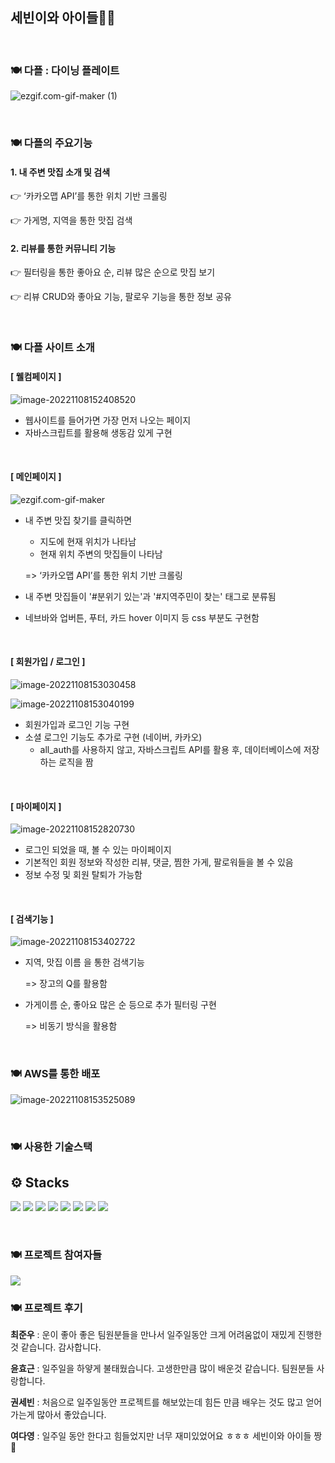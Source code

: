 ## 세빈이와 아이들🙋‍♀️

<br>

### 🍽 다플 : 다이닝 플레이트

![ezgif.com-gif-maker (1)](README.assets/1.gif)

<br>

### 🍽 다플의 주요기능

#### **1.** **내 주변** **맛집** **소개 및 검색**

👉 ‘카카오맵 API’를 통한 위치 기반 크롤링

👉 가게명, 지역을 통한 맛집 검색

#### **2.** **리뷰를 통한** **커뮤니티 기능**

👉 필터링을 통한 좋아요 순, 리뷰 많은 순으로 맛집 보기

👉 리뷰 CRUD와 좋아요 기능, 팔로우 기능을 통한 정보 공유

<br>

### 🍽 다플 사이트 소개

#### [ 웰컴페이지 ]

![image-20221108152408520](README.assets/image-20221108152408520.png)

- 웹사이트를 들어가면 가장 먼저 나오는 페이지
- 자바스크립트를 활용해 생동감 있게 구현

<br>

#### [ 메인페이지 ]

![ezgif.com-gif-maker](README.assets/ezgif.com-gif-maker.gif)

- 내 주변 맛집 찾기를 클릭하면

  - 지도에 현재 위치가 나타남
  - 현재 위치 주변의 맛집들이 나타남

  => ‘카카오맵 API’를 통한 위치 기반 크롤링

- 내 주변 맛집들이 '#분위기 있는'과 '#지역주민이 찾는' 태그로 분류됨

- 네브바와 업버튼, 푸터, 카드 hover 이미지 등 css 부분도 구현함

<br>

#### [ 회원가입 / 로그인 ]

![image-20221108153030458](README.assets/image-20221108153030458.png)

![image-20221108153040199](README.assets/image-20221108153040199.png)

- 회원가입과 로그인 기능 구현
- 소셜 로그인 기능도 추가로 구현 (네이버, 카카오)
  - all_auth를 사용하지 않고, 자바스크립트 API를 활용 후, 데이터베이스에 저장하는 로직을 짬

<br>

#### [ 마이페이지 ]

![image-20221108152820730](README.assets/image-20221108152820730.png)

- 로그인 되었을 때, 볼 수 있는 마이페이지
- 기본적인 회원 정보와 작성한 리뷰, 댓글, 찜한 가게, 팔로워들을 볼 수 있음
- 정보 수정 및 회원 탈퇴가 가능함

<br>

#### [ 검색기능 ]

![image-20221108153402722](README.assets/image-20221108153402722.png)

- 지역, 맛집 이름 을 통한 검색기능

  => 장고의 Q를 활용함

- 가게이름 순, 좋아요 많은 순 등으로 추가 필터링 구현

  => 비동기 방식을 활용함

<br>

### 🍽 AWS를 통한 배포

![image-20221108153525089](README.assets/image-20221108153525089.png)

<br>

### 🍽 사용한 기술스택

## ⚙️ Stacks

<img src="https://img.shields.io/badge/Python-3776AB?style=flat-square&logo=Python&logoColor=ffffff"/> <img src="https://img.shields.io/badge/Django-092E20?style=flat-square&logo=Django&logoColor=ffffff"/> <img src="https://img.shields.io/badge/HTML5-E34F26?style=flat-square&logo=HTML5&logoColor=ffffff"/> <img src="https://img.shields.io/badge/CSS3-1572B6?style=flat-square&logo=CSS3&logoColor=ffffff"/> <img src="https://img.shields.io/badge/Bootstrap-7952B3?style=flat-square&logo=Bootstrap&logoColor=ffffff"/> <img src="https://img.shields.io/badge/Visual Studio Code-007ACC?style=flat-square&logo=Visual Studio Code&logoColor=ffffff"/> <img src="https://img.shields.io/badge/Git-F05032?style=flat-square&logo=Git&logoColor=ffffff"/> <img src="https://img.shields.io/badge/GitHub-181717?style=flat-square&logo=GitHub&logoColor=ffffff"/>

<br>

### 🍽 프로젝트 참여자들

<a href="https://github.com/wnsn8546/Daple/graphs/contributors">
  <img src="https://contrib.rocks/image?repo=wnsn8546/Daple" />
</a>

<br>

### 🍽 프로젝트 후기

**최준우** : 운이 좋아 좋은 팀원분들을 만나서 일주일동안 크게 어려움없이 재밌게 진행한것 같습니다. 감사합니다. 

**윤효근** : 일주일을 하얗게 불태웠습니다. 고생한만큼 많이 배운것 같습니다. 팀원분들 사랑합니다. 

**권세빈** : 처음으로 일주일동안 프로젝트를 해보았는데 힘든 만큼 배우는 것도 많고 얻어가는게 많아서 좋았습니다. 

**여다영** : 일주일 동안 한다고 힘들었지만 너무 재미있었어요 ㅎㅎㅎ 세빈이와 아이들 짱🤍